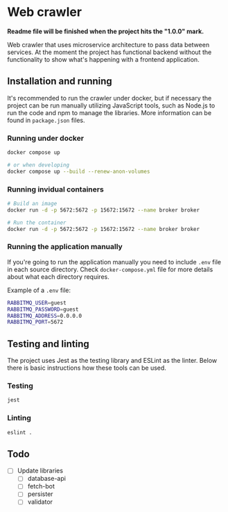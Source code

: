 # Web crawler

**Readme file will be finished when the project hits the "1.0.0" mark.**

Web crawler that uses microservice architecture to pass data between services. At the moment the project has functional backend without the functionality to show what's happening with a frontend application.

## Installation and running

It's recommended to run the crawler under docker, but if necessary the project can be run manually utilizing JavaScript tools, such as Node.js to run the code and npm to manage the libraries. More information can be found in `package.json` files.

### Running under docker

```sh
docker compose up

# or when developing
docker compose up --build --renew-anon-volumes
```

### Running invidual containers

```sh
# Build an image
docker run -d -p 5672:5672 -p 15672:15672 --name broker broker

# Run the container
docker run -d -p 5672:5672 -p 15672:15672 --name broker broker
```

### Running the application manually

If you're going to run the application manually you need to include `.env` file in each source directory. Check `docker-compose.yml` file for more details about what each directory requires.

Example of a `.env` file:

```sh
RABBITMQ_USER=guest
RABBITMQ_PASSWORD=guest
RABBITMQ_ADDRESS=0.0.0.0
RABBITMQ_PORT=5672
```

## Testing and linting

The project uses Jest as the testing library and ESLint as the linter. Below there is basic instructions how these tools can be used.

### Testing

```bash
jest
```

### Linting

```bash
eslint .
```

## Todo

- [ ] Update libraries
  - [ ] database-api
  - [ ] fetch-bot
  - [ ] persister
  - [ ] validator